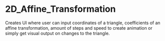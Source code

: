 2D_Affine_Transformation
========================
Creates UI where user can input coordinates of a triangle, coefficients of an affine transformation, amount of steps and speed to create animation or simply get visual output on changes to the triangle.
